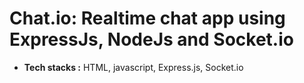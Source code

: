 # Chat.io: **Realtime chat app using ExpressJs, NodeJs and Socket.io**
- **Tech stacks :** HTML, javascript, Express.js, Socket.io
